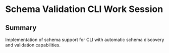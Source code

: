 # Schema Validation CLI Work Session

## Summary
Implementation of schema support for CLI with automatic schema discovery and validation capabilities.